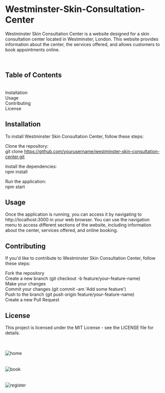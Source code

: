 # Westminster-Skin-Consultation-Center
<p>Westminster Skin Consultation Center is a website designed for a skin consultation center located in Westminster, London. This website provides information about the center, the services offered, and allows customers to book appointments online.</p><br>

<h2>Table of Contents</h2><br>
Installation<br>
Usage<br>
Contributing<br>
License


<h2>Installation</h2>
To install Westminster Skin Consultation Center, follow these steps:<br>

Clone the repository:<br>
git clone https://github.com/yourusername/westminster-skin-consultation-center.git<br>

Install the dependencies:<br>
npm install<br>

Run the application:<br>
npm start<br>

<h2>Usage</h2>
<p>Once the application is running, you can access it by navigating to http://localhost:3000 in your web browser. You can use the navigation menu to access different sections of the website, including information about the center, services offered, and online booking.</p>

<h2>Contributing</h2>
If you'd like to contribute to Westminster Skin Consultation Center, follow these steps:<br>

Fork the repository<br>
Create a new branch (git checkout -b feature/your-feature-name)<br>
Make your changes<br>
Commit your changes (git commit -am 'Add some feature')<br>
Push to the branch (git push origin feature/your-feature-name)<br>
Create a new Pull Request<br>

<h2>License</h2>
This project is licensed under the MIT License - see the LICENSE file for details.<br><br><br>

![home](https://user-images.githubusercontent.com/115392314/230558054-8472f6cf-9ef0-4173-8f66-89b44e5160be.PNG)
<br><br><br>
![book](https://user-images.githubusercontent.com/115392314/230558294-0daa70b0-2a8e-4c66-b6b0-c4ba4d07a136.PNG)
<br><br><br>
![register](https://user-images.githubusercontent.com/115392314/230558417-5d798582-eb9e-4654-bfe3-41b1d059f011.PNG)



